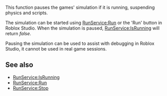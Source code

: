 This function pauses the games' simulation if it is running, suspending physics and scripts.

The simulation can be started using [RunService:Run](https://developer.roblox.com/en-us/api-reference/function/RunService/Run) or the 'Run' button in Roblox Studio. When the simulation is paused, [RunService:IsRunning](https://developer.roblox.com/en-us/api-reference/function/RunService/IsRunning) will return _false_.

Pausing the simulation can be used to assist with debugging in Roblox Studio, it cannot be used in real game sessions.

See also
--------

*   [RunService:IsRunning](https://developer.roblox.com/en-us/api-reference/function/RunService/IsRunning)
*   [RunService:Run](https://developer.roblox.com/en-us/api-reference/function/RunService/Run)
*   [RunService:Stop](https://developer.roblox.com/en-us/api-reference/function/RunService/Stop)